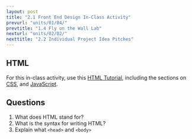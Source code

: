 ```yaml
---
layout: post
title: "2.1 Front End Design In-Class Activity"
prevurl: "units/01/04/"
prevtitle: "1.4 Fly on the Wall Lab"
nexturl: "units/02/02/"
nexttitle: "2.2 Individual Project Idea Pitches"
---
```


## HTML

For this in-class activity, use this [HTML Tutorial](https://www.w3schools.com/html/html_basic.asp), including the sections on [CSS](https://www.w3schools.com/html/html_css.asp), and [JavaScript](https://www.w3schools.com/html/html_scripts.asp).

## Questions

  1. What does HTML stand for?
  1. What is the syntax for writing HTML?
  1. Explain what ```<head>``` and ```<body>```
